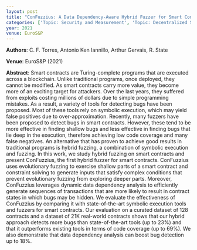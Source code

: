 ```yaml
---
layout: post
title: "ConFuzzius: A Data Dependency-Aware Hybrid Fuzzer for Smart Contracts"
categories: ['Topic: Security and Measurement', 'Topic: Decentralized Systems', '2021', 'Venue: EuroS&P']
year: 2021
venue: EuroS&P
---
```

**Authors**: C. F. Torres, Antonio Ken Iannillo, Arthur Gervais, R. State

**Venue**: EuroS&P (2021)

**Abstract**: Smart contracts are Turing-complete programs that are executed across a blockchain. Unlike traditional programs, once deployed, they cannot be modified. As smart contracts carry more value, they become more of an exciting target for attackers. Over the last years, they suffered from exploits costing millions of dollars due to simple programming mistakes. As a result, a variety of tools for detecting bugs have been proposed. Most of these tools rely on symbolic execution, which may yield false positives due to over-approximation. Recently, many fuzzers have been proposed to detect bugs in smart contracts. However, these tend to be more effective in finding shallow bugs and less effective in finding bugs that lie deep in the execution, therefore achieving low code coverage and many false negatives. An alternative that has proven to achieve good results in traditional programs is hybrid fuzzing, a combination of symbolic execution and fuzzing. In this work, we study hybrid fuzzing on smart contracts and present ConFuzzius, the first hybrid fuzzer for smart contracts. ConFuzzius uses evolutionary fuzzing to exercise shallow parts of a smart contract and constraint solving to generate inputs that satisfy complex conditions that prevent evolutionary fuzzing from exploring deeper parts. Moreover, ConFuzzius leverages dynamic data dependency analysis to efficiently generate sequences of transactions that are more likely to result in contract states in which bugs may be hidden. We evaluate the effectiveness of ConFuzzius by comparing it with state-of-the-art symbolic execution tools and fuzzers for smart contracts. Our evaluation on a curated dataset of 128 contracts and a dataset of 21K real-world contracts shows that our hybrid approach detects more bugs than state-of-the-art tools (up to 23%) and that it outperforms existing tools in terms of code coverage (up to 69%). We also demonstrate that data dependency analysis can boost bug detection up to 18%.
